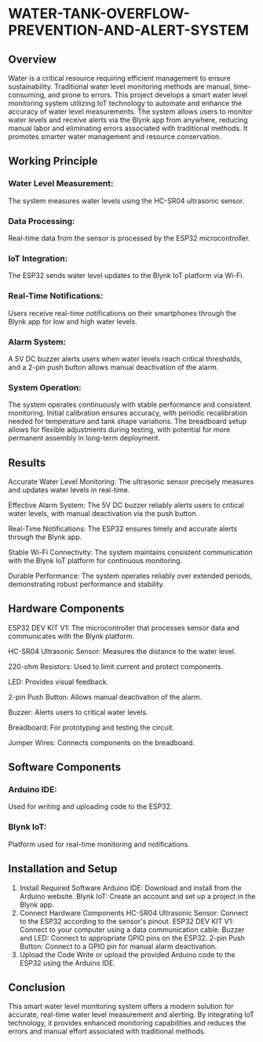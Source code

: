# WATER-TANK-OVERFLOW-PREVENTION-AND-ALERT-SYSTEM
## Overview
Water is a critical resource requiring efficient management to ensure sustainability. Traditional water level monitoring methods are manual, time-consuming, and prone to errors. This project develops a smart water level monitoring system utilizing IoT technology to automate and enhance the accuracy of water level measurements. The system allows users to monitor water levels and receive alerts via the Blynk app from anywhere, reducing manual labor and eliminating errors associated with traditional methods. It promotes smarter water management and resource conservation.

## Working Principle
### Water Level Measurement:
The system measures water levels using the HC-SR04 ultrasonic sensor.
### Data Processing: 
Real-time data from the sensor is processed by the ESP32 microcontroller.
### IoT Integration:
The ESP32 sends water level updates to the Blynk IoT platform via Wi-Fi.
### Real-Time Notifications:
Users receive real-time notifications on their smartphones through the Blynk app for low and high water levels.
### Alarm System: 
A 5V DC buzzer alerts users when water levels reach critical thresholds, and a 2-pin push button allows manual deactivation of the alarm.
### System Operation:
The system operates continuously with stable performance and consistent monitoring. Initial calibration ensures accuracy, with periodic recalibration needed for temperature and tank shape variations. The breadboard setup allows for flexible adjustments during testing, with potential for more permanent assembly in long-term deployment.
## Results
Accurate Water Level Monitoring: The ultrasonic sensor precisely measures and updates water levels in real-time.

Effective Alarm System: The 5V DC buzzer reliably alerts users to critical water levels, with manual deactivation via the push button.

Real-Time Notifications: The ESP32 ensures timely and accurate alerts through the Blynk app.

Stable Wi-Fi Connectivity: The system maintains consistent communication with the Blynk IoT platform for continuous monitoring.

Durable Performance: The system operates reliably over extended periods, demonstrating robust performance and stability.

## Hardware Components
ESP32 DEV KIT V1: The microcontroller that processes sensor data and communicates with the Blynk platform.

HC-SR04 Ultrasonic Sensor: Measures the distance to the water level.

220-ohm Resistors: Used to limit current and protect components.

LED: Provides visual feedback.

2-pin Push Button: Allows manual deactivation of the alarm.

Buzzer: Alerts users to critical water levels.

Breadboard: For prototyping and testing the circuit.

Jumper Wires: Connects components on the breadboard.

## Software Components
### Arduino IDE: 
Used for writing and uploading code to the ESP32.
### Blynk IoT: 
Platform used for real-time monitoring and notifications.

## Installation and Setup
1. Install Required Software
Arduino IDE: Download and install from the Arduino website.
Blynk IoT: Create an account and set up a project in the Blynk app.
2. Connect Hardware Components
HC-SR04 Ultrasonic Sensor: Connect to the ESP32 according to the sensor's pinout.
ESP32 DEV KIT V1: Connect to your computer using a data communication cable.
Buzzer and LED: Connect to appropriate GPIO pins on the ESP32.
2-pin Push Button: Connect to a GPIO pin for manual alarm deactivation.
3. Upload the Code
Write or upload the provided Arduino code to the ESP32 using the Arduino IDE.

## Conclusion
This smart water level monitoring system offers a modern solution for accurate, real-time water level measurement and alerting. By integrating IoT technology, it provides enhanced monitoring capabilities and reduces the errors and manual effort associated with traditional methods.
